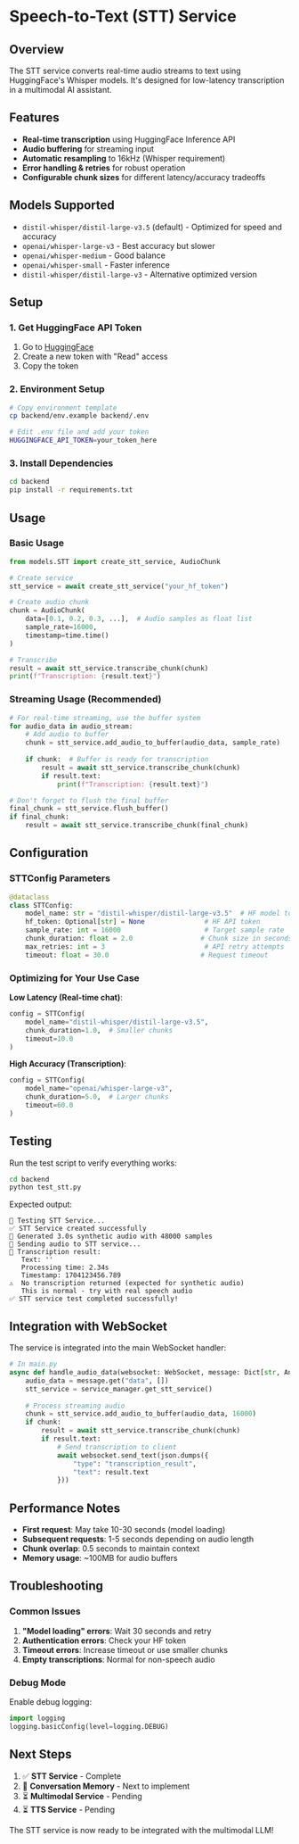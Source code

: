 # Speech-to-Text (STT) Service

## Overview

The STT service converts real-time audio streams to text using HuggingFace's Whisper models. It's designed for low-latency transcription in a multimodal AI assistant.

## Features

- **Real-time transcription** using HuggingFace Inference API
- **Audio buffering** for streaming input
- **Automatic resampling** to 16kHz (Whisper requirement)
- **Error handling & retries** for robust operation
- **Configurable chunk sizes** for different latency/accuracy tradeoffs

## Models Supported

- `distil-whisper/distil-large-v3.5` (default) - Optimized for speed and accuracy
- `openai/whisper-large-v3` - Best accuracy but slower
- `openai/whisper-medium` - Good balance
- `openai/whisper-small` - Faster inference
- `distil-whisper/distil-large-v3` - Alternative optimized version

## Setup

### 1. Get HuggingFace API Token

1. Go to [HuggingFace](https://huggingface.co/settings/tokens)
2. Create a new token with "Read" access
3. Copy the token

### 2. Environment Setup

```bash
# Copy environment template
cp backend/env.example backend/.env

# Edit .env file and add your token
HUGGINGFACE_API_TOKEN=your_token_here
```

### 3. Install Dependencies

```bash
cd backend
pip install -r requirements.txt
```

## Usage

### Basic Usage

```python
from models.STT import create_stt_service, AudioChunk

# Create service
stt_service = await create_stt_service("your_hf_token")

# Create audio chunk
chunk = AudioChunk(
    data=[0.1, 0.2, 0.3, ...],  # Audio samples as float list
    sample_rate=16000,
    timestamp=time.time()
)

# Transcribe
result = await stt_service.transcribe_chunk(chunk)
print(f"Transcription: {result.text}")
```

### Streaming Usage (Recommended)

```python
# For real-time streaming, use the buffer system
for audio_data in audio_stream:
    # Add audio to buffer
    chunk = stt_service.add_audio_to_buffer(audio_data, sample_rate)
    
    if chunk:  # Buffer is ready for transcription
        result = await stt_service.transcribe_chunk(chunk)
        if result.text:
            print(f"Transcription: {result.text}")

# Don't forget to flush the final buffer
final_chunk = stt_service.flush_buffer()
if final_chunk:
    result = await stt_service.transcribe_chunk(final_chunk)
```

## Configuration

### STTConfig Parameters

```python
@dataclass
class STTConfig:
    model_name: str = "distil-whisper/distil-large-v3.5"  # HF model to use
    hf_token: Optional[str] = None               # HF API token
    sample_rate: int = 16000                     # Target sample rate
    chunk_duration: float = 2.0                 # Chunk size in seconds
    max_retries: int = 3                         # API retry attempts
    timeout: float = 30.0                       # Request timeout
```

### Optimizing for Your Use Case

**Low Latency (Real-time chat)**:
```python
config = STTConfig(
    model_name="distil-whisper/distil-large-v3.5",
    chunk_duration=1.0,  # Smaller chunks
    timeout=10.0
)
```

**High Accuracy (Transcription)**:
```python
config = STTConfig(
    model_name="openai/whisper-large-v3",
    chunk_duration=5.0,  # Larger chunks
    timeout=60.0
)
```

## Testing

Run the test script to verify everything works:

```bash
cd backend
python test_stt.py
```

Expected output:
```
🎤 Testing STT Service...
✅ STT Service created successfully
🎵 Generated 3.0s synthetic audio with 48000 samples
🔄 Sending audio to STT service...
📝 Transcription result:
   Text: ''
   Processing time: 2.34s
   Timestamp: 1704123456.789
⚠️  No transcription returned (expected for synthetic audio)
   This is normal - try with real speech audio
✅ STT service test completed successfully!
```

## Integration with WebSocket

The service is integrated into the main WebSocket handler:

```python
# In main.py
async def handle_audio_data(websocket: WebSocket, message: Dict[str, Any]):
    audio_data = message.get("data", [])
    stt_service = service_manager.get_stt_service()
    
    # Process streaming audio
    chunk = stt_service.add_audio_to_buffer(audio_data, 16000)
    if chunk:
        result = await stt_service.transcribe_chunk(chunk)
        if result.text:
            # Send transcription to client
            await websocket.send_text(json.dumps({
                "type": "transcription_result",
                "text": result.text
            }))
```

## Performance Notes

- **First request**: May take 10-30 seconds (model loading)
- **Subsequent requests**: 1-5 seconds depending on audio length
- **Chunk overlap**: 0.5 seconds to maintain context
- **Memory usage**: ~100MB for audio buffers

## Troubleshooting

### Common Issues

1. **"Model loading" errors**: Wait 30 seconds and retry
2. **Authentication errors**: Check your HF token
3. **Timeout errors**: Increase timeout or use smaller chunks
4. **Empty transcriptions**: Normal for non-speech audio

### Debug Mode

Enable debug logging:

```python
import logging
logging.basicConfig(level=logging.DEBUG)
```

## Next Steps

1. ✅ **STT Service** - Complete
2. 🔄 **Conversation Memory** - Next to implement
3. ⏳ **Multimodal Service** - Pending
4. ⏳ **TTS Service** - Pending

The STT service is now ready to be integrated with the multimodal LLM! 